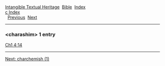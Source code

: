 [Intangible Textual Heritage](../../index)  [Bible](../index) 
[Index](index)   
[c Index](_c_)  
  [Previous](c02043)  [Next](c02045) 

------------------------------------------------------------------------

### &lt;charashim&gt; 1 entry

[Ch1 4:14](../kjv/ch1004.htm#014)  

------------------------------------------------------------------------

[Next: charchemish (1)](c02045)
